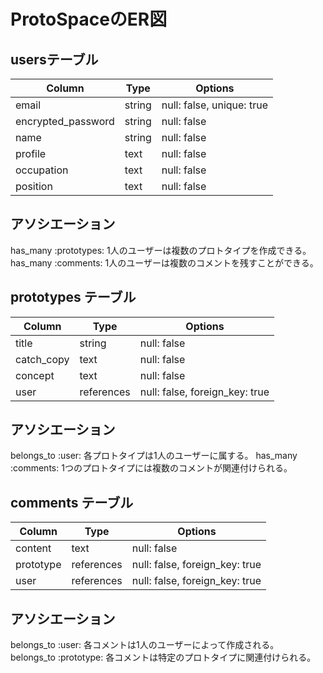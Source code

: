 # ProtoSpaceのER図

## usersテーブル

| Column             | Type   | Options                   |
| ------------------ | ------ | ------------------------- |
| email              | string | null: false, unique: true |
| encrypted_password | string | null: false               |
| name               | string | null: false               |
| profile            | text   | null: false               |
| occupation         | text   | null: false               |
| position           | text   | null: false               |

## アソシエーション
has_many :prototypes: 1人のユーザーは複数のプロトタイプを作成できる。
has_many :comments: 1人のユーザーは複数のコメントを残すことができる。

## prototypes テーブル

| Column     | Type       | Options                        |
| ---------- | ---------- | ------------------------------ |
| title      | string     | null: false                    |
| catch_copy | text       | null: false                    |
| concept    | text       | null: false                    |
| user       | references | null: false, foreign_key: true |

## アソシエーション
belongs_to :user: 各プロトタイプは1人のユーザーに属する。
has_many :comments: 1つのプロトタイプには複数のコメントが関連付けられる。

## comments テーブル

| Column    | Type       | Options                        |
| --------- | ---------- | ------------------------------ |
| content   | text       | null: false                    |
| prototype | references | null: false, foreign_key: true |
| user      | references | null: false, foreign_key: true |

## アソシエーション
belongs_to :user: 各コメントは1人のユーザーによって作成される。
belongs_to :prototype: 各コメントは特定のプロトタイプに関連付けられる。
